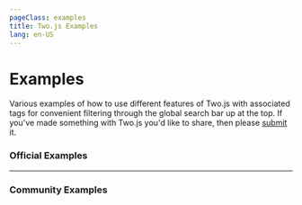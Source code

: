 ```yaml
---
pageClass: examples
title: Two.js Examples
lang: en-US
---
```


# Examples

Various examples of how to use different features of Two.js with associated tags for convenient filtering through the global search bar up at the top. If you've made something with Two.js you'd like to share, then please [submit](https://github.com/jonobr1/two.js/issues/new?assignees=&labels=output&template=output.md&title=%5BOutput%5D) it.

### Official Examples

<div class="examples-wrapper">

<example-card
  title="Advanced Anchors"
  href="https://codepen.io/jonobr1/pen/jOLQoov"
  src="https://shots.codepen.io/jonobr1/pen/jOLQoov-512.jpg"
  tags="import, interpret, mouse, points, vertices, ui" />

<example-card
  title="Animate Strokes"
  href="https://codepen.io/jonobr1/pen/qBXgQQN"
  src="https://shots.codepen.io/jonobr1/pen/qBXgQQN-512.jpg"
  tags="import, interpret, mouse, beginning, ending" />

<example-card
  title="Clipping Mask"
  href="https://codepen.io/jonobr1/pen/abyRyoY"
  src="https://shots.codepen.io/jonobr1/pen/abyRyoY-512.jpg"
  tags="import, mouse, shapes, grid, sine" />

<example-card
  title="Depth via Groups"
  href="https://codepen.io/jonobr1/pen/qBXLzMq"
  src="https://shots.codepen.io/jonobr1/pen/qBXLzMq-800.jpg"
  tags="import, shapes, animated, non-interactive" />

<example-card
  title="Dynamic Text"
  href="https://codepen.io/jonobr1/pen/MWvVBdx"
  src="https://shots.codepen.io/username/pen/MWvVBdx-512.jpg"
  tags="es6, import, text, vector, keypress" />

<example-card
  title="Dynamic Vertices"
  href="https://codepen.io/jonobr1/pen/gOxQRXd"
  src="https://shots.codepen.io/jonobr1/pen/gOxQRXd-512.jpg"
  tags="es6, import, vector, mouse, path" />

<example-card
  title="Get Point on Path"
  href="https://codepen.io/jonobr1/pen/OJjBwwG"
  src="https://shots.codepen.io/jonobr1/pen/OJjBwwG-512.jpg"
  tags="import, shapes, mouse, sine" />

<example-card
  title="Gradients"
  href="https://codepen.io/jonobr1/pen/yLoEEQJ"
  src="https://shots.codepen.io/username/pen/yLoEEQJ-512.jpg"
  tags="es6, import, vector, mouse, radial-gradient, linear-gradent" />

<example-card
  title="Interpret SVG's"
  href="https://codepen.io/jonobr1/pen/KKvYXzp"
  src="https://shots.codepen.io/jonobr1/pen/KKvYXzp-512.jpg"
  tags="es6, import, animated, non-interactive, vertices, scale" />

<example-card
  title="Morphing Vertices"
  href="https://codepen.io/jonobr1/pen/wvqRLbR"
  src="https://shots.codepen.io/jonobr1/pen/wvqRLbR-512.jpg"
  tags="import, animated, non-interactive, vertices, circle" />

<example-card
  title="Particle Sandbox"
  href="https://codesandbox.io/s/twojs-particle-sandbox-wsxcx"
  src="https://codesandbox.io/api/v1/sandboxes/wsxcx/screenshot.png"
  tags="import, react, sandbox, vertices, position, rotation, scale, canvas, webgl, svg, test, renderers, memory" />

<example-card
  title="Rendering Types"
  href="https://codepen.io/jonobr1/pen/NWvJZPp"
  src="https://shots.codepen.io/jonobr1/pen/NWvJZPp-512.jpg"
  tags="import, animated, mouse, easing" />

<example-card
  title="Rubber Ball"
  href="https://codepen.io/jonobr1/pen/mdMzzQB"
  src="https://shots.codepen.io/jonobr1/pen/mdMzzQB-512.jpg"
  tags="import, vector, mouse, circle, vertices" />

<example-card
  title="Simple Pen Tool"
  href="https://codepen.io/jonobr1/pen/gOxNejb"
  src="https://shots.codepen.io/jonobr1/pen/gOxNejb-512.jpg"
  tags="import, vector, mouse, ui, vertices, points, layers, group" />

<example-card
  title="With Tween.js"
  href="https://codepen.io/jonobr1/pen/dyzrZjM"
  src="https://shots.codepen.io/jonobr1/pen/dyzrZjM-512.jpg"
  tags="import, third-party, animated, non-interactive" />

<example-card
  title="Zoom & Pan UI"
  href="https://codepen.io/jonobr1/pen/PobMKwb"
  src="https://shots.codepen.io/jonobr1/pen/PobMKwb-512.jpg"
  tags="mouse, drag, ui, zui" />

</div>

---

### Community Examples

<div class="examples-wrapper">

<example-card
  title="Animated Flag"
  href="https://observablehq.com/@jonobr1/turn-any-svg-logo-into-an-animated-flag-using-two-js"
  src="https://static.observableusercontent.com/thumbnail/027c323c66df1be2917aa63b46326981c548508d5227b970ba85200a8cdc0391.jpg"
  tags="animated, logo, non-interactive, sine, svg" />

<example-card
  title="Arrow"
  href="https://jsfiddle.net/jonobr1/0reh49of/"
  tags="static, simple, primitive, non-interactive" />

<example-card
  title="Basic Angular Template"
  href="https://codesandbox.io/s/nostalgic-volhard-6zzfd"
  src="https://screenshots.codesandbox.io/6zzfd/8.png"
  tags="angular" />

<example-card
  title="Basic React Template"
  href="https://codesandbox.io/s/sharp-proskuriakova-h5weu"
  src="https://screenshots.codesandbox.io/ygxbc/0.png"
  tags="react" />

<example-card
  title="Dashes"
  href="https://jsfiddle.net/jonobr1/x1gc2d0L/"
  tags="circle, animated, non-interactive, simple" />

<example-card
  title="GM: Animated Sticker"
  href="https://codepen.io/jonobr1/pen/QWqdVLb"
  src="https://shots.codepen.io/jonobr1/pen/QWqdVLb-512.jpg"
  tags="svg, interpret, getComputedMatrix, gradient, non-interactive, animated" />

<example-card
  title="Haiku Generator"
  href="https://glitch.com/~haiku-generator"
  src="https://cdn.glitch.me/project-avatar/fb84449e-ddab-4960-a4b0-6e08a0d280a6.png?2019-03-09T12:31:45.056Z"
  tags="text, mouse, animated" />

<example-card
  title="Handshake"
  href="https://codepen.io/jonobr1/pen/MWaeWRr"
  src="https://shots.codepen.io/jonobr1/pen/MWaeWRr-512.jpg"
  tags="animated, non-interactive, load, image" />

<example-card
  title="Insta Logo"
  href="https://codepen.io/lrsordi/pen/rvWZPm"
  src="https://shots.codepen.io/username/pen/rvWZPm-512.jpg"
  tags="animated, mouse, logo, TweenMax" />

<example-card
  title="Over Google Maps"
  href="https://jsfiddle.net/jonobr1/sj1q47vp/"
  tags="text, interactive, ui" />

<example-card
  title="Points"
  href="https://jsfiddle.net/jonobr1/r2zumg0w/9/"
  tags="static, simple, primitive, non-interactive, styles" />

<example-card
  title="Rain"
  href="https://codepen.io/jonobr1/pen/eedpwP"
  src="https://shots.codepen.io/jonobr1/pen/eedpwP-512.jpg"
  tags="animated, mouse, line, stroke" />

<example-card
  title="Rainbow"
  href="https://codepen.io/jonobr1/pen/ieFnh"
  src="https://shots.codepen.io/jonobr1/pen/ieFnh-512.jpg"
  tags="animated, non-interactive, beginning, ending" />

<example-card
  title="South Tirol"
  href="https://observablehq.com/@ivanbacher/map-drawing-with-two-js-south-tirol-1"
  src="https://static.observableusercontent.com/thumbnail/75d334ea0e8fe1497f061bf43b6a1e2e624dedb7535e9fecb66dff451b0bd6ea.jpg"
  tags="map, third-party, outline, static, bw" />

<example-card
  title="Sparks"
  href="https://codepen.io/jonobr1/pen/yRpoPQ"
  src="https://shots.codepen.io/jonobr1/pen/yRpoPQ-512.jpg"
  tags="animated, mouse, line, stroke" />

<example-card
  title="Spring Tree"
  href="https://codepen.io/jonobr1/pen/BmKRGj"
  src="https://shots.codepen.io/jonobr1/pen/BmKRGj-512.jpg"
  tags="mouse, drag, physics, geometry" />

<example-card
  title="Sprite Sheet: Circle"
  href="https://static.observableusercontent.com/thumbnail/d803971cbf312f3042824d68a6b1612fad4ac031bba1a50238503881f3729999.jpg"
  src="https://static.observableusercontent.com/thumbnail/d803971cbf312f3042824d68a6b1612fad4ac031bba1a50238503881f3729999.jpg"
  tags="static, non-interactive, canvas, grid" />

<example-card
  title="Starfield"
  href="https://observablehq.com/@phocks/two-js-starfield-experiment"
  src="https://static.observableusercontent.com/thumbnail/b4fbd836d41dee4ec08452748179567361af623aaca05c8048bdf8b7de31effc.jpg"
  tags="animated, non-interactive, webgl" />

<example-card
  title="Swash Sword"
  href="https://codepen.io/jonobr1/pen/Nwrdpp"
  src="https://shots.codepen.io/jonobr1/pen/Nwrdpp-512.jpg"
  tags="mouse, drag, interpret, physics" />

<example-card
  title="TV Jitter"
  href="https://codepen.io/jonobr1/pen/WXPEgJ"
  src="https://shots.codepen.io/jonobr1/pen/WXPEgJ-800.jpg?version=1636856"
  tags="animated, non-interactive, logo" />

<example-card
  title="Twisting Squares"
  href="https://codepen.io/daniel-hult/pen/bGbojYm"
  tags="animated, non-interactive, rectangle, rotation" />

<example-card
  title="Animated Logo"
  href="https://codepen.io/jonobr1/pen/poyBggB"
  src="https://shots.codepen.io/jonobr1/pen/poyBggB-512.jpg"
  tags="animated, non-interactive, logo, shapes" />

<example-card
  title="USA"
  href="https://codepen.io/jonobr1/pen/ORrrvY"
  src="https://shots.codepen.io/jonobr1/pen/ORrrvY-512.jpg"
  tags="animated, stop-motion, svg, interpret" />

<example-card
  title="Wavy Road"
  href="https://codepen.io/jonobr1/pen/ajkdp"
  src="https://shots.codepen.io/jonobr1/pen/ajkdp-512.jpg"
  tags="mouse, curve, line, dashes, group" />

<example-card
  title="Word Stacks"
  href="https://codepen.io/jonobr1/pen/qBONdKX"
  src="https://shots.codepen.io/jonobr1/pen/qBONdKX-800.jpg?version=1636856"
  tags="physics, mouse, drag, text" />

</div>
